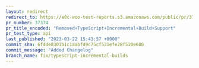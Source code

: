```yaml
---
layout: redirect
redirect_to: https://a8c-woo-test-reports.s3.amazonaws.com/public/pr/37374/api/index.html
pr_number: 37374
pr_title_encoded: "Removed+TypeScript+Incremental+Build+Support"
pr_test_type: api
last_published: "2023-03-22 15:43:57 +0000"
commit_sha: 6f4de8301b1c1aabf49c75cf521efe28f530e680
commit_message: "Added Changelog"
branch_name: fix/typescript-incremental-builds
---
```

